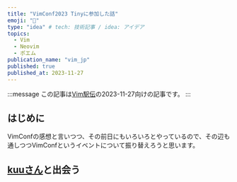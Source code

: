 ```yaml
---
title: "VimConf2023 Tinyに参加した話"
emoji: "💭"
type: "idea" # tech: 技術記事 / idea: アイデア
topics: 
  - Vim
  - Neovim
  - ポエム
publication_name: "vim_jp"
published: true
published_at: 2023-11-27
---
```


<!-- textlint-disable -->
:::message
この記事は[Vim駅伝](https://vim-jp.org/ekiden/)の2023-11-27向けの記事です。
:::
<!-- textlint-enable -->

## はじめに

VimConfの感想と言いつつ、その前日にもいろいろとやっているので、その辺も通しつつVimConfというイベントについて振り替えろうと思います。

## [kuuさん](htttps://github.com/kuuote)と出会う

